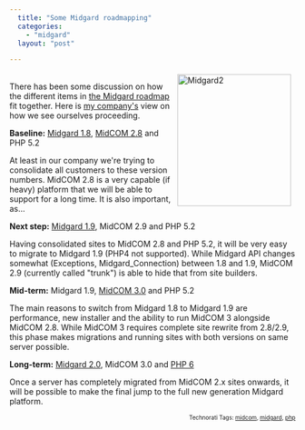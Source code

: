 ```yaml
---
  title: "Some Midgard roadmapping"
  categories: 
    - "midgard"
  layout: "post"

---
```

<p>
<img src="https://s3.eu-central-1.amazonaws.com/bergie-iki-fi/midgard2.jpg" height="232" width="200" border="0" align="right" hspace="8" vspace="4" alt="Midgard2" /><br />There has been some discussion on how the different items in <a href="http://trac.midgard-project.org/roadmap">the Midgard roadmap</a> fit together. Here is <a href="http://nemein.com/en/">my company's</a> view on how we see ourselves proceeding.
</p><p>
<strong>Baseline:</strong> <a href="http://www.midgard-project.org/midgard/1.8">Midgard 1.8</a>, <a href="http://www.midgard-project.org/updates/view/midcom_2-8-0_released.html">MidCOM 2.8</a> and PHP 5.2
</p><p>
At least in our company we're trying to consolidate all customers to these version numbers. MidCOM 2.8 is a very capable (if heavy) platform that we will be able to support for a long time. It is also important, as...
</p><p>
<strong>Next step:</strong> <a href="http://www.midgard-project.org/midgard/1.9">Midgard 1.9</a>, MidCOM 2.9 and PHP 5.2
</p><p>
Having consolidated sites to MidCOM 2.8 and PHP 5.2, it will be very easy to migrate to Midgard 1.9 (PHP4 not supported). While Midgard API changes somewhat (Exceptions, Midgard_Connection) between 1.8 and 1.9, MidCOM 2.9 (currently called &quot;trunk&quot;) is able to hide that from site builders.
</p><p>
<strong>Mid-term:</strong> Midgard 1.9, <a href="http://www.l.google.com/url?sa=t&amp;ct=res&amp;cd=1&amp;url=http%3A%2F%2Fbergie.iki.fi%2Fblog%2Fsome_plans_for_midcom_3.html&amp;ei=UDHZR5aBEIv2wwGA6KGsCA&amp;usg=AFQjCNEQ3rNK3au_rKV9pFWGCdlDhlJodw&amp;sig2=pmP2wAex6bqrh1IJKbfCZA">MidCOM 3.0</a> and PHP 5.2
</p><p>
The main reasons to switch from Midgard 1.8 to Midgard 1.9 are performance, new installer and the ability to run MidCOM 3 alongside MidCOM 2.8. While MidCOM 3 requires complete site rewrite from 2.8/2.9, this phase makes migrations and running sites with both versions on same server possible.
</p><p>
<strong>Long-term:</strong> <a href="http://trac.midgard-project.org/milestone/Midgard%202.0">Midgard 2.0</a>, MidCOM 3.0 and <a href="http://www.dotvoid.com/view.php?id=57">PHP 6</a>
</p><p>
Once a server has completely migrated from MidCOM 2.x sites onwards, it will be possible to make the final jump to the full new generation Midgard platform.
</p>
<p style="text-align:right;font-size:10px;">Technorati Tags: <a href="http://www.technorati.com/tag/midcom">midcom</a>, <a href="http://www.technorati.com/tag/midgard">midgard</a>, <a href="http://www.technorati.com/tag/php">php</a></p>
